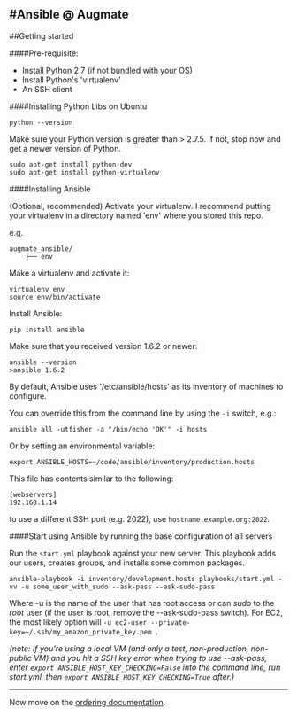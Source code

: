 #Ansible @ Augmate
------

##Getting started

####Pre-requisite:

- Install Python 2.7 (if not bundled with your OS)
- Install Python's 'virtualenv'
- An SSH client


####Installing Python Libs on Ubuntu


	python --version

Make sure your Python version is greater than > 2.7.5.  If not, stop now and get a newer version of Python.

	sudo apt-get install python-dev
	sudo apt-get install python-virtualenv

####Installing Ansible

(Optional, recommended) Activate your virtualenv.  I recommend putting your virtualenv in a directory named 'env' where you stored this repo.

e.g.

	augmate_ansible/
		├── env

Make a virtualenv and activate it:

	virtualenv env
	source env/bin/activate

Install Ansible:

	pip install ansible

Make sure that you received version 1.6.2 or newer:

	ansible --version
	>ansible 1.6.2


By default, Ansible uses '/etc/ansible/hosts' as its inventory of machines to configure.

You can override this from the command line by using the `-i` switch, e.g.:

	ansible all -utfisher -a "/bin/echo 'OK'" -i hosts

Or by setting an environmental variable:

	export ANSIBLE_HOSTS=~/code/ansible/inventory/production.hosts


This file has contents similar to the following:

	[webservers]
	192.168.1.14


to use a different SSH port (e.g. 2022), use `hostname.example.org:2022`.

####Start using Ansible by running the base configuration of all servers 

Run the `start.yml` playbook against your new server.  This playbook adds our users, creates groups, and installs some common packages.

	ansible-playbook -i inventory/development.hosts playbooks/start.yml -vv -u some_user_with_sudo --ask-pass --ask-sudo-pass

Where -u is the name of the user that has root access or can _sudo_ to the _root_ user (if the user is root, remove the --ask-sudo-pass switch).  For EC2, the most likely option will `-u ec2-user --private-key=~/.ssh/my_amazon_private_key.pem `.

_(note: If you're using a local VM (and only a test, non-production, non-public VM) and you hit a SSH key error when trying to use --ask-pass, enter `export ANSIBLE_HOST_KEY_CHECKING=False` into the command line, run start.yml, then `export ANSIBLE_HOST_KEY_CHECKING=True` after.)_

----

Now move on the [ordering documentation](doc/Ordering.md).
